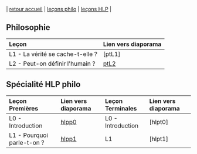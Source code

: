 | [retour accueil](https://rollauda.github.io) | [leçons philo](https://rollauda.github.io/pt2023) | [leçons HLP](https://rollauda.github.io/hlp) |

## Philosophie

| Leçon          | Lien vers diaporama | 
| :------------------- | :-------------------------- | 
| L1 - La vérité se cache-t-elle ?   |[ptL1] |
| L2 - Peut-on définir l'humain ?   | [ptL2](https://rollauda.github.io/diaporamas/diapos/pt/ptL2.html) |

## Spécialité HLP philo

| Leçon  Premières | Lien vers diaporama |  Leçon  Terminales | Lien vers diaporama | 
| :---------- | :---------------- |  :---------- | :--------------------- | 
| L0 - Introduction | [hlpp0](https://rollauda.github.io/diaporamas/diapos/hlpp/hlpp-0.html) | L0 - Introduction  | [hlpt0] |
| L1 - Pourquoi parle-t-on ? | [hlpp1](https://rollauda.github.io/diaporamas/diapos/hlpp/hlpp-1.html) | L1   | [hlpt1]  | 



